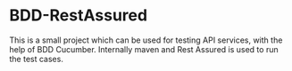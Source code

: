 # BDD-RestAssured
This is a small project which can be used for testing API services, with the help of BDD Cucumber. Internally maven and Rest Assured is used to run the test cases.
